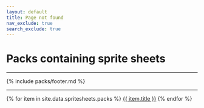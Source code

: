 ```yaml
---
layout: default
title: Page not found
nav_exclude: true
search_exclude: true
---
```

# Packs containing sprite sheets
---
{% include packs/footer.md %}

---
{% for item in site.data.spritesheets.packs %}
<a href="{{ site.baseurl }}/rp/{{ item.url }}.html">{{ item.title }}</a>
{% endfor %}
